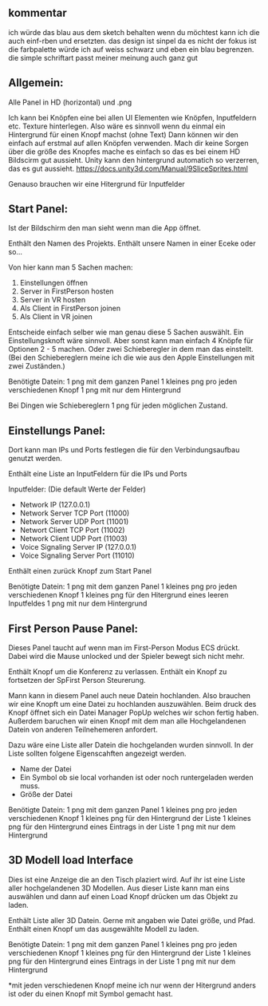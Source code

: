 ## kommentar

ich würde das blau aus dem sketch behalten wenn du möchtest kann ich die auch einf-rben und ersetzten.
das design ist sinpel da es nicht der fokus ist die farbpalette würde ich auf weiss schwarz und eben ein blau begrenzen.
die simple schriftart passt meiner meinung auch ganz gut

## Allgemein:
Alle Panel in HD (horizontal) und .png

Ich kann bei Knöpfen eine bei allen UI Elementen wie Knöpfen, Inputfeldern etc. Texture hinterlegen. 
Also wäre es sinnvoll wenn du einmal ein Hintergrund für einen Knopf machst (ohne Text)
Dann können wir den einfach auf erstmal auf allen Knöpfen verwenden. 
Mach dir keine Sorgen über die größe des Knopfes mache es einfach so das es bei einem HD Bildscirm gut aussieht. Unity kann den hintergrund automatich so verzerren, das es gut aussieht.
https://docs.unity3d.com/Manual/9SliceSprites.html

Genauso brauchen wir eine Hitergrund für Inputfelder

## Start Panel:

Ist der Bildschirm den man sieht wenn man die App öffnet.

Enthält den Namen des Projekts.
Enthält unsere Namen in einer Eceke oder so... 

Von hier kann man 5 Sachen machen:
1. Einstellungen öffnen
2. Server in FirstPerson hosten
3. Server in VR hosten
4. Als Client in FirstPerson joinen
5. Als Client in VR joinen

Entscheide einfach selber wie man genau diese 5 Sachen auswählt.
Ein  Einstellungsknoft wäre sinnvoll.
Aber sonst kann man einfach 4 Knöpfe für Optionen 2 - 5 machen. 
Oder zwei Schieberegler in dem man das einstellt.   
(Bei den Schiebereglern meine ich die wie aus den Apple Einstellungen mit zwei Zuständen.)

Benötigte Datein:
1 png mit dem ganzen Panel
1 kleines png pro jeden verschiedenen Knopf
1 png mit nur dem Hintergrund

Bei Dingen wie Schiebereglern 1 png für jeden möglichen Zustand.


## Einstellungs Panel:

Dort kann man IPs und Ports festlegen die für den Verbindungsaufbau genutzt werden.

Enthält eine Liste an InputFeldern für die IPs und Ports

Inputfelder:                    (Die default Werte der Felder)
- Network IP                    (127.0.0.1)
- Network Server TCP Port       (11000)
- Network Server UDP Port       (11001)
- Networt Client TCP Port       (11002)
- Network Client UDP Port       (11003)
- Voice Signaling Server IP     (127.0.0.1)
- Voice Signaling Server Port   (11010)

Enthält einen zurück Knopf zum Start Panel


Benötigte Datein:
1 png mit dem ganzen Panel
1 kleines png pro jeden verschiedenen Knopf
1 kleines png für den Hitergrund eines leeren Inputfeldes
1 png mit nur dem Hintergrund

## First Person Pause Panel:

Dieses Panel taucht auf wenn man im First-Person Modus ECS drückt.
Dabei wird die Mause unlocked und der Spieler bewegt sich nicht mehr.

Enthält Knopf um die Konferenz zu verlassen.
Enthält ein Knopf zu fortsetzen der SpFirst Person Steurerung. 

Mann kann in diesem Panel auch neue Datein hochlanden.
Also brauchen wir eine Knopft um eine Datei zu hochlanden auszuwählen. 
Beim druck des Knopf öffnet sich ein Datei Manager PopUp welches wir schon fertig haben.
Außerdem baruchen wir einen Knopf mit dem man alle Hochgelandenen Datein von anderen Teilnehemeren anfordert.

Dazu wäre eine Liste aller Datein die hochgelanden wurden sinnvoll.
In der Liste sollten folgene Eigenscahften angezeigt werden.
- Name der Datei
- Ein Symbol ob sie local vorhanden ist oder noch runtergeladen werden muss.
- Größe der Datei

Benötigte Datein:
1 png mit dem ganzen Panel
1 kleines png pro jeden verschiedenen Knopf
1 kleines png für den Hintergrund der Liste
1 kleines png für den Hintergrund eines Eintrags in der Liste
1 png mit nur dem Hintergrund

## 3D Modell load Interface

Dies ist eine Anzeige die an den Tisch plaziert wird. Auf ihr ist eine Liste aller hochgelandenen 3D Modellen. Aus dieser Liste kann man eins auswählen und dann auf einen Load Knopf drücken um das Objekt zu laden.

Enthält Liste aller 3D Datein. Gerne mit angaben wie Datei größe, und Pfad.
Enthält einen Knopf um das ausgewählte Modell zu laden.

Benötigte Datein:
1 png mit dem ganzen Panel
1 kleines png pro jeden verschiedenen Knopf
1 kleines png für den Hintergrund der Liste
1 kleines png für den Hintergrund eines Eintrags in der Liste
1 png mit nur dem Hintergrund

*mit jeden verschiedenen Knopf meine ich nur wenn der Hitergrund anders ist oder du einen Knopf mit Symbol gemacht hast.

